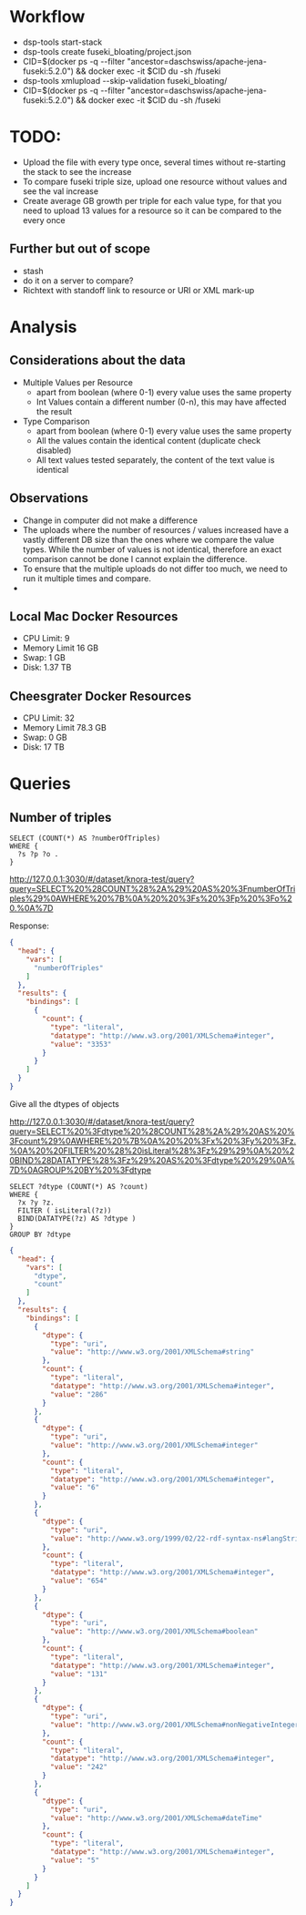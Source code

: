 # Workflow

- dsp-tools start-stack
- dsp-tools create fuseki_bloating/project.json
- CID=$(docker ps -q --filter "ancestor=daschswiss/apache-jena-fuseki:5.2.0") && docker exec -it $CID du -sh /fuseki
- dsp-tools xmlupload --skip-validation fuseki_bloating/
- CID=$(docker ps -q --filter "ancestor=daschswiss/apache-jena-fuseki:5.2.0") && docker exec -it $CID du -sh /fuseki

# TODO:

- Upload the file with every type once, several times without re-starting the stack to see the increase
- To compare fuseki triple size, upload one resource without values and see the val increase
- Create average GB growth per triple for each value type, for that you need to upload 13 values for a resource so it can be compared to the every once

## Further but out of scope

- stash
- do it on a server to compare?
- Richtext with standoff link to resource or URI or XML mark-up

# Analysis

## Considerations about the data

- Multiple Values per Resource
  - apart from boolean (where 0-1) every value uses the same property
  - Int Values contain a different number (0-n), this may have affected the result
- Type Comparison
  - apart from boolean (where 0-1) every value uses the same property
  - All the values contain the identical content (duplicate check disabled)
  - All text values tested separately, the content of the text value is identical

## Observations

- Change in computer did not make a difference
- The uploads where the number of resources / values increased have a vastly different DB size than the ones where
  we compare the value types. While the number of values is not identical, therefore an exact comparison cannot be done
  I cannot explain the difference.
- To ensure that the multiple uploads do not differ too much, we need to run it multiple times and compare.
- 

## Local Mac Docker Resources

- CPU Limit: 9
- Memory Limit 16 GB
- Swap: 1 GB
- Disk: 1.37 TB

## Cheesgrater Docker Resources

- CPU Limit: 32
- Memory Limit 78.3 GB
- Swap: 0 GB
- Disk: 17 TB


# Queries

## Number of triples

```
SELECT (COUNT(*) AS ?numberOfTriples)
WHERE {
  ?s ?p ?o .
}
```

http://127.0.0.1:3030/#/dataset/knora-test/query?query=SELECT%20%28COUNT%28%2A%29%20AS%20%3FnumberOfTriples%29%0AWHERE%20%7B%0A%20%20%3Fs%20%3Fp%20%3Fo%20.%0A%7D


Response:

```json
{
  "head": {
    "vars": [
      "numberOfTriples"
    ]
  },
  "results": {
    "bindings": [
      {
        "count": {
          "type": "literal",
          "datatype": "http://www.w3.org/2001/XMLSchema#integer",
          "value": "3353"
        }
      }
    ]
  }
}
```

Give all the dtypes of objects

http://127.0.0.1:3030/#/dataset/knora-test/query?query=SELECT%20%3Fdtype%20%28COUNT%28%2A%29%20AS%20%3Fcount%29%0AWHERE%20%7B%0A%20%20%3Fx%20%3Fy%20%3Fz.%0A%20%20FILTER%20%28%20isLiteral%28%3Fz%29%29%0A%20%20BIND%28DATATYPE%28%3Fz%29%20AS%20%3Fdtype%20%29%0A%7D%0AGROUP%20BY%20%3Fdtype

```
SELECT ?dtype (COUNT(*) AS ?count)
WHERE {
  ?x ?y ?z.
  FILTER ( isLiteral(?z))
  BIND(DATATYPE(?z) AS ?dtype )
}
GROUP BY ?dtype
```

```json
{
  "head": {
    "vars": [
      "dtype",
      "count"
    ]
  },
  "results": {
    "bindings": [
      {
        "dtype": {
          "type": "uri",
          "value": "http://www.w3.org/2001/XMLSchema#string"
        },
        "count": {
          "type": "literal",
          "datatype": "http://www.w3.org/2001/XMLSchema#integer",
          "value": "286"
        }
      },
      {
        "dtype": {
          "type": "uri",
          "value": "http://www.w3.org/2001/XMLSchema#integer"
        },
        "count": {
          "type": "literal",
          "datatype": "http://www.w3.org/2001/XMLSchema#integer",
          "value": "6"
        }
      },
      {
        "dtype": {
          "type": "uri",
          "value": "http://www.w3.org/1999/02/22-rdf-syntax-ns#langString"
        },
        "count": {
          "type": "literal",
          "datatype": "http://www.w3.org/2001/XMLSchema#integer",
          "value": "654"
        }
      },
      {
        "dtype": {
          "type": "uri",
          "value": "http://www.w3.org/2001/XMLSchema#boolean"
        },
        "count": {
          "type": "literal",
          "datatype": "http://www.w3.org/2001/XMLSchema#integer",
          "value": "131"
        }
      },
      {
        "dtype": {
          "type": "uri",
          "value": "http://www.w3.org/2001/XMLSchema#nonNegativeInteger"
        },
        "count": {
          "type": "literal",
          "datatype": "http://www.w3.org/2001/XMLSchema#integer",
          "value": "242"
        }
      },
      {
        "dtype": {
          "type": "uri",
          "value": "http://www.w3.org/2001/XMLSchema#dateTime"
        },
        "count": {
          "type": "literal",
          "datatype": "http://www.w3.org/2001/XMLSchema#integer",
          "value": "5"
        }
      }
    ]
  }
}
```